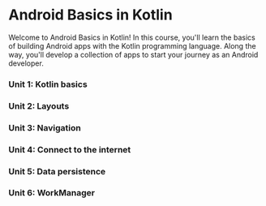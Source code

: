 # Android Basics in Kotlin

Welcome to Android Basics in Kotlin! In this course, you'll learn the basics of building Android apps with the Kotlin programming language. Along the way, you'll develop a collection of apps to start your journey as an Android developer.

### Unit 1: Kotlin basics

### Unit 2: Layouts

### Unit 3: Navigation

### Unit 4: Connect to the internet

### Unit 5: Data persistence

### Unit 6: WorkManager

